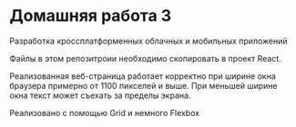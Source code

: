 # Домашняя работа 3
Разработка кроссплатформенных облачных и мобильных приложений

Файлы в этом репозитроии необходимо скопировать в проект React.

Реализованная веб-страница работает корректно при ширине окна браузера примерно от 1100 пикселей и выше. При меньшей ширине окна текст может съехать за пределы экрана. 

Реализовано с помощью Grid и немного Flexbox

